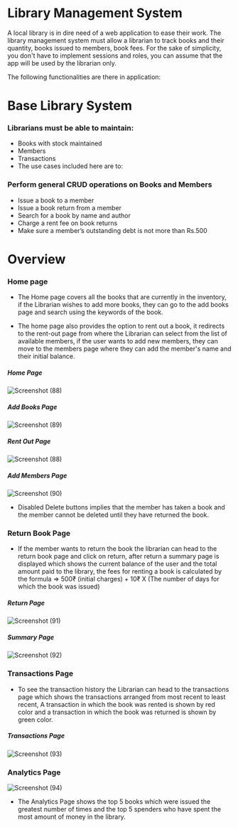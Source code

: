 # Library Management System
 A local library is in dire need of a web application to ease their work. The library management system must allow a librarian to track books and their quantity, books issued to members, book fees.
 For the sake of simplicity, you don't have to implement sessions and roles, you can assume that the app will be used by the librarian only.

The following functionalities are there in  application:

# Base Library System
### Librarians must be able to maintain:<br>
*  Books with stock maintained<br>
*  Members<br>
*  Transactions<br>
* The use cases included here are to:<br>

### Perform general CRUD operations on Books and Members<br>
* Issue a book to a member<br>
* Issue a book return from a member<br>
* Search for a book by name and author<br>
* Charge a rent fee on book returns<br>
* Make sure a member’s outstanding debt is not more than Rs.500<br>


# Overview
### Home page
 * The Home page covers all the books that are currently in the inventory, if the Librarian wishes to add more books, 
they can go to the add books page and search using the keywords of the book. 

* The home page also provides the option to rent out a book, it redirects to the rent-out page from where the Librarian can select from the list of available members, if the user wants to add new members, they can move to the members page where they can add the member's name and their initial balance. 

##### Home Page
 ![Screenshot (88)](https://user-images.githubusercontent.com/57959076/149732601-f5138166-998a-464c-84f3-19d692140a35.png)



##### Add Books Page
![Screenshot (89)](https://user-images.githubusercontent.com/57959076/149732891-ec14bb94-b041-4e6b-af07-f4d274ea304c.png)



#####  Rent Out Page
![Screenshot (88)](https://user-images.githubusercontent.com/57959076/149732965-c38a9ca5-de2c-4f9a-9fa3-a8242133cbd2.png)


#####  Add Members Page
![Screenshot (90)](https://user-images.githubusercontent.com/57959076/149733041-cabb30e9-d7ae-41d4-bbb2-d063d9556980.png)

* Disabled Delete buttons implies that the member has taken a book and the member cannot be deleted until they have returned the book.



### Return Book Page

* If the member wants to return the book the librarian can head to the return book page and click on return, after return a summary page is displayed which shows the current balance of the user and the total amount paid to the library, the fees for renting a book is calculated by the formula => 500₹ (initial charges) + 10₹ X (The number of days for which the book was issued) 

#####  Return Page
![Screenshot (91)](https://user-images.githubusercontent.com/57959076/149733133-e8ca0271-802b-4a74-a027-22683996b699.png)



#####  Summary Page
![Screenshot (92)](https://user-images.githubusercontent.com/57959076/149733224-751bad20-4076-4d09-824f-faf82c1f916e.png)


### Transactions Page

* To see the transaction history the Librarian can head to the transactions page which shows the transactions arranged from most recent to least recent, A transaction in which the book was rented is shown by red color and a transaction in which the book was returned is shown by green color. 

#####  Transactions Page
![Screenshot (93)](https://user-images.githubusercontent.com/57959076/149733282-ef3276a5-6be8-4a9b-8bd6-24bd4240481c.png)



### Analytics Page
![Screenshot (94)](https://user-images.githubusercontent.com/57959076/149733334-f76e1730-25b2-4528-acfc-b73d1e299117.png)

* The Analytics Page shows the top 5 books which were issued the greatest number of times and the top 5 spenders who have spent the most amount of money in the library. 



